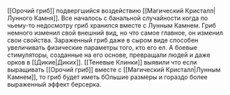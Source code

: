 [[Орочий гриб]] подвергшийся воздействию [[Магический Кристалл|Лунного Камня]].
Все началось с банальной случайности когда по чьему-то недосмотру гриб хранился вместе с Лунным Камнем. Гриб немного изменил свой внешний вид, но что самое главное, он изменил свои свойства. 
Зараженный гриб даже в сыром виде способен увеличивать физические параметры того, кто его ел. А боевые стимуляторы, созданные на его основе, превращали людей и даже орков в [[Дикие|Диких]].
[[Теневые Клинки]] выявили что если выращивать [[Орочий гриб]] вместе с [[Магический Кристалл|Лунным Камнем]], то гриб будет иметь бОльшие размеры и гораздо более выраженный эффект берсерка.
